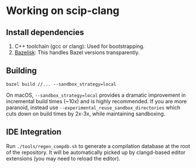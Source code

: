 # Working on scip-clang

## Install dependencies

1. C++ toolchain (gcc or clang): Used for bootstrapping.
2. [Bazelisk](https://github.com/bazelbuild/bazelisk): This handles Bazel versions
   transparently.

## Building

```
bazel build //... --sandbox_strategy=local
```

On macOS, `--sandbox_strategy=local` provides a dramatic improvement
in incremental build times (~10x) and is highly recommended.
If you are more paranoid, instead use
`--experimental_reuse_sandbox_directories` which cuts down
on build times by 2x-3x, while maintaining sandboxing.

## IDE Integration

Run `./tools/regen_compdb.sh` to generate a compilation database
at the root of the repository. It will be automatically
picked up by clangd-based editor extensions (you may
need to reload the editor).
